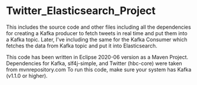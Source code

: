 # Twitter_Elasticsearch_Project
This includes the source code and other files including all the dependencies for creating a Kafka producer to fetch tweets in real time and put them into a Kafka topic. Later, I've including the same for the Kafka Consumer which fetches the data from Kafka topic and put it into Elasticsearch.

This code has been written in Eclipse 2020-06 version as a Maven Project.
Dependencies for Kafka, slf4j-simple, and Twitter (hbc-core) were taken from mvnrepository.com
To run this code, make sure your system has Kafka (v1.1.0 or higher).
